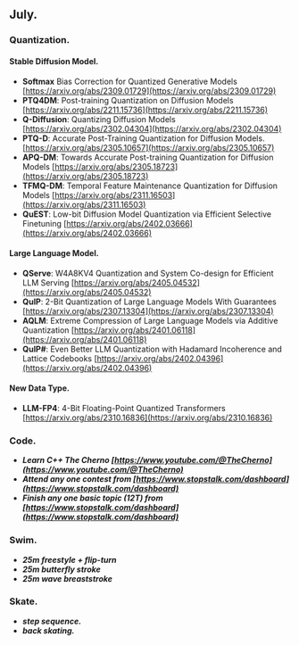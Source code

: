 ## July.

### Quantization. ###

#### Stable Diffusion Model. ####
- **Softmax** Bias Correction for Quantized Generative Models [https://arxiv.org/abs/2309.01729](https://arxiv.org/abs/2309.01729)
- **PTQ4DM**: Post-training Quantization on Diffusion Models [https://arxiv.org/abs/2211.15736](https://arxiv.org/abs/2211.15736)
- **Q-Diffusion**: Quantizing Diffusion Models [https://arxiv.org/abs/2302.04304](https://arxiv.org/abs/2302.04304)
- **PTQ-D**: Accurate Post-Training Quantization for Diffusion Models. [https://arxiv.org/abs/2305.10657](https://arxiv.org/abs/2305.10657)
- **APQ-DM**: Towards Accurate Post-training Quantization for Diffusion Models [https://arxiv.org/abs/2305.18723](https://arxiv.org/abs/2305.18723)
- **TFMQ-DM**: Temporal Feature Maintenance Quantization for Diffusion Models [https://arxiv.org/abs/2311.16503](https://arxiv.org/abs/2311.16503)
- **QuEST**: Low-bit Diffusion Model Quantization via Efficient Selective Finetuning [https://arxiv.org/abs/2402.03666](https://arxiv.org/abs/2402.03666)

#### Large Language Model. ####
- **QServe**: W4A8KV4 Quantization and System Co-design for Efficient LLM Serving [https://arxiv.org/abs/2405.04532](https://arxiv.org/abs/2405.04532)
- **QuIP**: 2-Bit Quantization of Large Language Models With Guarantees [https://arxiv.org/abs/2307.13304](https://arxiv.org/abs/2307.13304)
- **AQLM**: Extreme Compression of Large Language Models via Additive Quantization [https://arxiv.org/abs/2401.06118](https://arxiv.org/abs/2401.06118)
- **QuIP#**: Even Better LLM Quantization with Hadamard Incoherence and Lattice Codebooks [https://arxiv.org/abs/2402.04396](https://arxiv.org/abs/2402.04396)

#### New Data Type. ####
- **LLM-FP4**: 4-Bit Floating-Point Quantized Transformers [https://arxiv.org/abs/2310.16836](https://arxiv.org/abs/2310.16836)

### Code. ###
- ***Learn C++ The Cherno [https://www.youtube.com/@TheCherno](https://www.youtube.com/@TheCherno)***
- ***Attend any one contest from [https://www.stopstalk.com/dashboard](https://www.stopstalk.com/dashboard)***
- ***Finish any one basic topic (12T) from [https://www.stopstalk.com/dashboard](https://www.stopstalk.com/dashboard)***

### Swim. ###
- ***25m freestyle + flip-turn***
- ***25m butterfly stroke***
- ***25m wave breaststroke***

### Skate. ###
- ***step sequence.***
- ***back skating.***

